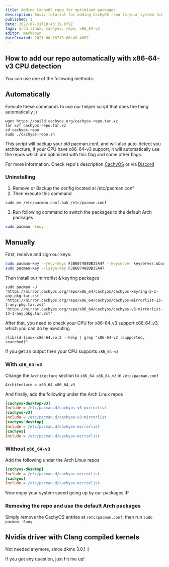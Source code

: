 ```yaml
---
title: Adding CachyOS repo for optimized packages
description: Basic tutorial for adding CachyOS repo to your system for packages compiled with x86_64-v3 support.
published: 1
date: 2022-07-31T18:43:19.079Z
tags: arch linux, cachyos, repo, x86_64-v3
editor: markdown
dateCreated: 2021-08-18T15:06:49.466Z
---
```


## How to add our repo automatically with x86-64-v3 CPU detection

You can use one of the following methods:

## Automatically
Execute these commands to use our helper script that does the thing automatically ;)
```
wget https://build.cachyos.org/cachyos-repo.tar.xz
tar xvf cachyos-repo.tar.xz
cd cachyos-repo
sudo ./cachyos-repo.sh
```
This script will backup your old pacman.conf, and will also auto-detect you architecture, if your CPU have x86-64-v3 support, it will automatically use the repos which are optimized with this flag and some other flags.

For more information. Check repo's description [CachyOS](https://github.com/cachyos) or via [Discord](https://discord.gg/k39qfrxPNa)
### Uninstalling

1. Remove or Backup the config located at /etc/pacman.conf
2. Then execute this command
```
sudo mv /etc/pacman.conf.bak /etc/pacman.conf
```
3. Run following command to switch the packages to the default Arch packages 
```sh
sudo pacman -Suuy
```

## Manually
First, receive and sign our keys:
```sh
sudo pacman-key --recv-keys F3B607488DB35A47 --keyserver keyserver.ubuntu.com
sudo pacman-key --lsign-key F3B607488DB35A47
```
Then install our mirrorlist & keyring packages
```
sudo pacman -U 'https://mirror.cachyos.org/repo/x86_64/cachyos/cachyos-keyring-2-1-any.pkg.tar.zst' 'https://mirror.cachyos.org/repo/x86_64/cachyos/cachyos-mirrorlist-13-1-any.pkg.tar.zst' 'https://mirror.cachyos.org/repo/x86_64/cachyos/cachyos-v3-mirrorlist-13-1-any.pkg.tar.zst'
```
After that, you need to check your CPU for x86-64_v3 support x86_64_v3, which you can do by executing
```
/lib/ld-linux-x86-64.so.2 --help | grep "x86-64-v3 (supported, searched)"
```
If you get an output then your CPU supports `x86_64-v3`
### With `x86_64-v3`
Change the `Architecture` section to `x86_64 x86_64_v3` in `/etc/pacman.conf`
```
Architecture = x86_64 x86_64_v3
```
And finally, add the following under the Arch Linux repos
```cfg
[cachyos-desktop-v3]
Include = /etc/pacman.d/cachyos-v3-mirrorlist
[cachyos-v3]
Include = /etc/pacman.d/cachyos-v3-mirrorlist
[cachyos-desktop]
Include = /etc/pacman.d/cachyos-mirrorlist
[cachyos]
Include = /etc/pacman.d/cachyos-mirrorlist
```
### Without `x86_64-v3`
Add the following under the Arch Linux repos
```cfg
[cachyos-desktop]
Include = /etc/pacman.d/cachyos-mirrorlist
[cachyos]
Include = /etc/pacman.d/cachyos-mirrorlist
```
Now enjoy your system speed going up by our packages :P
### Removing the repo and use the default Arch packages

Simply remove the CachyOS entries at `/etc/pacman.conf`, then run `sudo pacman -Suuy`

## Nvidia driver with Clang compiled kernels
Not needed anymore, since dkms 3.0.1 :)

If you got any question, just hit me up!
